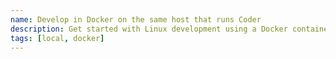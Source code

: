 ```yaml
---
name: Develop in Docker on the same host that runs Coder
description: Get started with Linux development using a Docker container locally as workspace provider.
tags: [local, docker]
---
```

